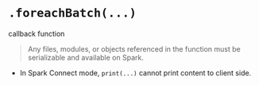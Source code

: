 # `.foreachBatch(...)`

callback function
> Any files, modules, or objects referenced in the function must be serializable and available on Spark.
- In Spark Connect mode, `print(...)` cannot print content to client side.